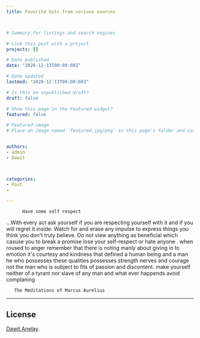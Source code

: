 ```yaml
---
title: Favorite bits from various sources



# Summary for listings and search engines

# Link this post with a project
projects: []

# Date published
date: "2020-12-13T00:00:00Z"

# Date updated
lastmod: "2020-12-13T00:00:00Z"

# Is this an unpublished draft?
draft: false

# Show this page in the Featured widget?
featured: false

# Featured image
# Place an image named `featured.jpg/png` in this page's folder and customize its options here.


authors:
- admin
- Dawit



categories:
- Post
-

---
```

          Have some self respect

...With every act ask yourself if you are respecting yourself with it and if you will regret it inside.
Watch for and erase any impulse to express things you think you don't truly believe.
Do not view anything as beneficial which casuse you to break  a promise lose your self-respect or hate anyone .
when roused to anger remember  that there is noting manly about giving in to emotion it's courtesy and
kindness that defined a human being and a man he who possesses these qualities possesses strength nerves
and courage not the man who is subject to fits of passion and discontent.
 make yourself  neither of a tyrant nor slave of any man and what ever happends avoid complaning

       The Meditations of Marcus Aurelius

---











## License
[Dawit Anelay](https://dawitanelay.com).
